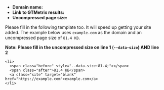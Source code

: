 * **Domain name:**
* **Link to GTMetrix results:**
* **Uncompressed page size:**

Please fill in the following template too. It will speed up getting your site added. The example below uses `example.com` as the domain and an uncompressed page size of `81.4 KB`.

**Note: Please fill in the uncompressed size on line 1 (`--data-size`) AND line 2**

```
<li>
  <span class="before" style="--data-size:81.4;"></span>
  <span class="after">81.4 KB</span>
  <a class="site" target="blank" href="https://example.com">example.com</a>
</li>
```
